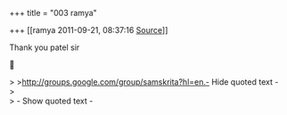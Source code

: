 +++
title = "003 ramya"

+++
[[ramya	2011-09-21, 08:37:16 [Source](https://groups.google.com/g/samskrita/c/iCt-i-11pxo)]]



Thank you patel sir



\> \><http://groups.google.com/group/samskrita?hl=en.-> Hide quoted text -  
\>  
\> - Show quoted text -

